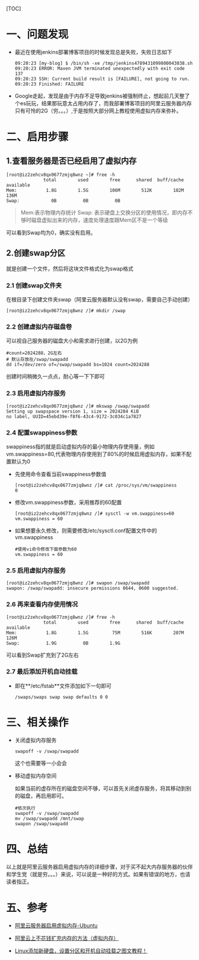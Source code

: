 [TOC]

# 一、问题发现

* 最近在使用jenkins部署博客项目的时候发现总是失败，失败日志如下

  ```
  09:20:23 [my-blog] $ /bin/sh -xe /tmp/jenkins4789431099800043038.sh
  09:20:23 ERROR: Maven JVM terminated unexpectedly with exit code 137
  09:20:23 SSH: Current build result is [FAILURE], not going to run.
  09:20:23 Finished: FAILURE
  ```

* Google走起，发现是由于内存不足导致jenkins被强制终止，想起前几天整了个es玩玩，结果那玩意太占用内存了，而我部署博客项目的阿里云服务器内存只有可怜的2G（穷。。。）,于是按照大部分网上教程使用虚拟内存来弥补。

# 二、启用步骤

## 1.查看服务器是否已经启用了虚拟内存

```shell
[root@iz2zehcv8qx0677zmjq8wnz ~]# free -h
              total        used        free      shared  buff/cache   available
Mem:           1.8G        1.5G        106M        512K        182M        136M
Swap:            0B          0B          0B
```

> Mem:表示物理内存统计
> Swap: 表示硬盘上交换分区的使用情况，即内存不够时磁盘虚拟出来的内存，速度处理速度跟Mem区不是一个等级

可以看到Swap均为0，确实没有启用。

## 2.创建swap分区

就是创建一个文件，然后将这块文件格式化为swap格式

### 2.1 创建swap文件夹

在根目录下创建文件夹swap（阿里云服务器默认没有swap，需要自己手动创建）

```shell
[root@iz2zehcv8qx0677zmjq8wnz /]# mkdir /swap
```

### 2.2 创建虚拟内存磁盘卷

可以视自己服务器的磁盘大小和需求进行创建，以2G为例

```shell
#count=2024288，2G左右
# 默认存放在/swap/swapadd
dd if=/dev/zero of=/swap/swapadd bs=1024 count=2024288
```

创建时间稍微久一点点，耐心等一下下即可

### 2.3 启用虚拟内存服务

```shell
[root@iz2zehcv8qx0677zmjq8wnz /]# mkswap /swap/swapadd
Setting up swapspace version 1, size = 2024284 KiB
no label, UUID=45ebd39e-f8f6-43c4-9172-3c034c1a7827
```

### 2.4 配置swappiness参数

swappiness指的就是启动虚拟内存的最小物理内存使用量，例如vm.swappiness=80,代表物理内存使用到了80%的时候启用虚拟内存，如果不配置默认为0

* 先使用命令查看当前swappiness参数值

  ```shell
  [root@iz2zehcv8qx0677zmjq8wnz /]# cat /proc/sys/vm/swappiness
  0
  ```

* 修改vm.swappiness参数，采用推荐的60配置

  ```shell
  [root@iz2zehcv8qx0677zmjq8wnz /]# sysctl -w vm.swappiness=60
  vm.swappiness = 60
  ```

* 如果想要永久修改，则需要修改/etc/sysctl.conf配置文件中的vm.swappiness

  ```shell
  #使用vi命令修改下面参数为60
  vm.swappiness = 60
  ```

### 2.5 启用虚拟内存服务

```shell
[root@iz2zehcv8qx0677zmjq8wnz /]# swapon /swap/swapadd
swapon: /swap/swapadd: insecure permissions 0644, 0600 suggested.
```

### 2.6 再来查看内存使用情况

```shell
[root@iz2zehcv8qx0677zmjq8wnz /]# free -h
              total        used        free      shared  buff/cache   available
Mem:           1.8G        1.5G         75M        516K        207M        126M
Swap:          1.9G          0B        1.9G
```

可以看到Swap扩充到了2G左右

### 2.7 最后添加开机自动挂载

* 即在**/etc/fstab**文件添加如下一句即可

  ```shell
  /swaps/swaps swap swap defaults 0 0
  ```

# 三、相关操作

* 关闭虚拟内存服务

  ```shell
  swapoff -v /swap/swapadd
  ```

  这个也需要等一小会会

* 移动虚拟内存空间

  如果当前的虚存所在的磁盘空间不够，可以首先关闭虚存服务，将其移动到别的磁盘，再启用即可。

  ```shell
  #依次执行
  swapoff -v /swap/swapadd
  mv /swap/swapadd /mnt/swap
  swapon /swap/swapadd
  ```

  

# 四、总结

以上就是阿里云服务器启用虚拟内存的详细步骤，对于买不起大内存服务器的伙伴和学生党（就是穷。。。）来说，可以说是一种好的方式。如果有错误的地方，也请读者指正。

# 五、参考

* [阿里云服务器启用虚拟内存-Ubuntu](https://my.oschina.net/u/2306127/blog/657269?p=)

* [阿里云上不花钱扩充内存的方法（虚拟内存）](https://www.jianshu.com/p/682c35ff1352)
* [Linux添加新硬盘，设置分区和开机自动挂载之图文教程！](https://www.cnblogs.com/it1992/p/9496746.html)